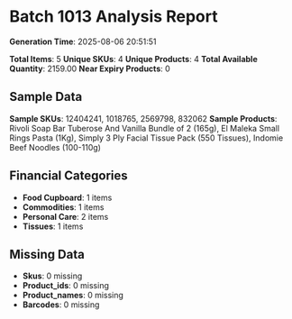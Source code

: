 # Batch 1013 Analysis Report

**Generation Time**: 2025-08-06 20:51:51

**Total Items**: 5
**Unique SKUs**: 4
**Unique Products**: 4
**Total Available Quantity**: 2159.00
**Near Expiry Products**: 0

## Sample Data
**Sample SKUs**: 12404241, 1018765, 2569798, 832062
**Sample Products**: Rivoli Soap Bar Tuberose And Vanilla Bundle of 2 (165g), El Maleka Small Rings Pasta (1Kg), Simply 3 Ply Facial Tissue Pack (550 Tissues), Indomie Beef Noodles (100-110g)

## Financial Categories
- **Food Cupboard**: 1 items
- **Commodities**: 1 items
- **Personal Care**: 2 items
- **Tissues**: 1 items

## Missing Data
- **Skus**: 0 missing
- **Product_ids**: 0 missing
- **Product_names**: 0 missing
- **Barcodes**: 0 missing

